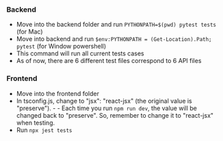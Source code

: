 ### Backend

- Move into the backend folder and run `PYTHONPATH=$(pwd) pytest tests` (for Mac)
- Move into backend and run `$env:PYTHONPATH = (Get-Location).Path; pytest` (for Window powershell)
- This command will run all current tests cases
- As of now, there are 6 different test files correspond to 6 API files

### Frontend

- Move into the frontend folder
- In tsconfig.js, change to "jsx": "react-jsx" (the original value is "preserve"). - - Each time you run `npm run dev`, the value will be changed back to "preserve". So, remember to change it to "react-jsx" when testing.
- Run `npx jest tests`
